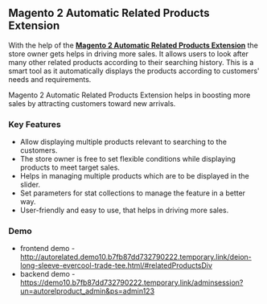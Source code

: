 <body>
	<main>
		<div class="content-wrapper">
			<div class="content-inner">
				<h2>Magento 2 Automatic Related Products Extension</h2>
				<p>With the help of the <strong><a href="https://www.mageants.com/automatic-related-products-extension-for-magento-2.html">Magento 2 Automatic Related Products Extension</a></strong>  the store owner gets helps in driving more sales. It allows users to look after many other related products according to their searching history. This is a smart tool as it automatically displays the products according to customers' needs and requirements.</p>
				<p>Magento 2 Automatic Related Products Extension helps in boosting more sales by attracting customers toward new arrivals.</p>
				<div class="features-wrapper">
					<h3>Key Features</h3>
					<ul>
						<li>Allow displaying multiple products relevant to searching to the customers.</li>
						<li>The store owner is free to set flexible conditions while displaying products to meet target sales.</li>
						<li>Helps in managing multiple products which are to be displayed in the slider.</li>
						<li>Set parameters for stat collections to manage the feature in a better way.</li>
						<li>User-friendly and easy to use, that helps in driving more sales.</li>
					</ul>
				</div>
				<div class="more-features">
					<h3>Demo</h3>
					<ul>
						<li>frontend demo - <a href="http://autorelated.demo10.b7fb87dd732790222.temporary.link/deion-long-sleeve-evercool-trade-tee.html/#relatedProductsDiv">http://autorelated.demo10.b7fb87dd732790222.temporary.link/deion-long-sleeve-evercool-trade-tee.html/#relatedProductsDiv</a></li>
						<li>backend demo - <a href="https://demo10.b7fb87dd732790222.temporary.link/adminsession?un=autorelproduct_admin&ps=admin123">https://demo10.b7fb87dd732790222.temporary.link/adminsession?un=autorelproduct_admin&ps=admin123</a></li>
					</ul>
				</div>
			</div>
		</div>
	</main>
</body>
